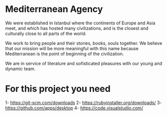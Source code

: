# Mediterranean Agency

We were established in Istanbul where the continents of Europe and Asia meet, and which has hosted many civilizations, and is the closest and culturally close to all parts of the world.

We work to bring people and their stories, books, souls together. We believe that our mission will be more meaningful with this name because Mediterranean is the point of beginning of the civilization.

We are in service of literature and sofisticated pleasures with our young and dynamic team.

# For this project you need

1- https://git-scm.com/downloads
2- https://rubyinstaller.org/downloads/
3- https://github.com/apps/desktop
4- https://code.visualstudio.com/